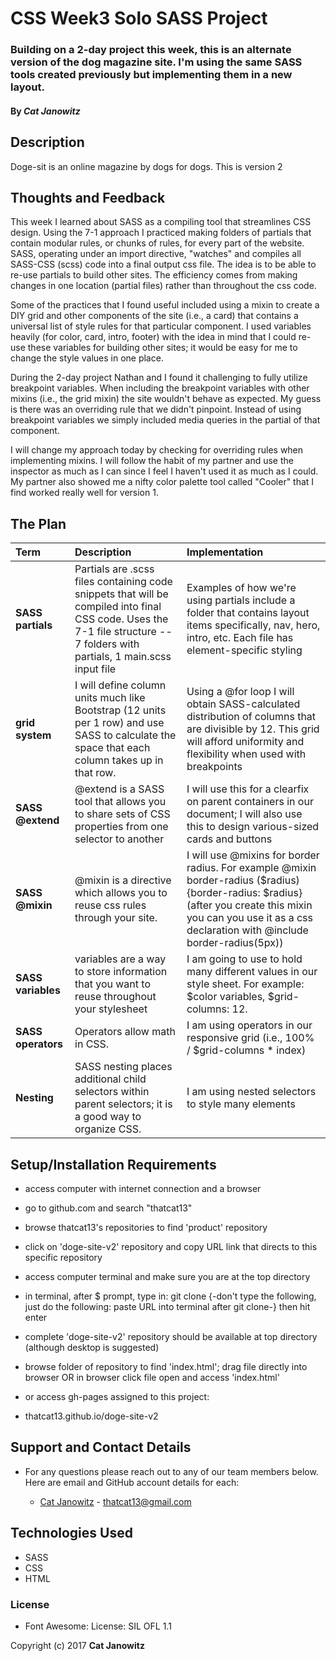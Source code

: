# CSS Week3 Solo SASS Project

### Building on a 2-day project this week, this is an alternate version of the dog magazine site. I'm using the same SASS tools created previously but implementing them in a new layout.

#### By _Cat Janowitz_

## Description

Doge-sit is an online magazine by dogs for dogs. This is version 2

## Thoughts and Feedback

This week I learned about SASS as a compiling tool that streamlines CSS design.  Using the 7-1 approach I practiced making folders of partials that contain modular rules, or chunks of rules, for every part of the website. SASS, operating under an import directive, "watches" and compiles all SASS-CSS (scss) code into a final output css file. The idea is to be able to re-use partials to build other sites. The efficiency comes from making changes in one location (partial files) rather than throughout the css code.

Some of the practices that I found useful included using a mixin to create a DIY grid and other components of the site (i.e., a card) that contains a universal list of style rules for that particular component. I used variables heavily (for color, card, intro, footer) with the idea in mind that I could re-use these variables for building other sites; it would be easy for me to change the style values in one place.

During the 2-day project Nathan and I found it challenging to fully utilize breakpoint variables. When including the breakpoint variables with other mixins (i.e., the grid mixin) the site wouldn't behave as expected. My guess is there was an overriding rule that we didn't pinpoint. Instead of using breakpoint variables we simply included media queries in the partial of that component.

I will change my approach today by checking for overriding rules when implementing mixins. I will follow the habit of my partner and use the inspector as much as I can since I feel I haven't used it as much as I could. My partner also showed me a nifty color palette tool called "Cooler" that I find worked really well for version 1.



## The Plan
| Term | Description | Implementation |
| :-------------     | :------------- | :------------- |
| **SASS partials** | Partials are .scss files containing code snippets that will be compiled into final CSS code. Uses the 7-1 file structure -- 7 folders with partials, 1 main.scss input file | Examples of how we're using partials include a folder that contains layout items specifically, nav, hero, intro, etc. Each file has element-specific styling |
| **grid system** | I will define column units much like Bootstrap (12 units per 1 row) and use SASS to calculate the space that each column takes up in that row. | Using a @for loop I will obtain SASS-calculated distribution of columns that are divisible by 12. This grid will afford uniformity and flexibility when used with breakpoints |
| **SASS @extend** | @extend is a SASS tool that allows you to share sets of CSS properties from one selector to another | I will use this for a clearfix on parent containers in our document; I will also use this to design various-sized cards and buttons |
| **SASS @mixin** | @mixin is a directive which allows you to reuse css rules through your site.| I will use @mixins for border radius. For example @mixin border-radius ($radius) {border-radius: $radius} (after you create this mixin you can you use it as a css declaration with @include border-radius(5px))|
|**SASS variables**| variables are a way to store information that you want to reuse throughout your stylesheet | I am going to use to hold many different values in our style sheet. For example: $color variables, $grid-columns: 12. |
| **SASS operators** | Operators allow math in CSS. | I am using operators in our responsive grid (i.e., 100% / $grid-columns * index) |
| **Nesting** | SASS nesting places additional child selectors within parent selectors; it is a good way to organize CSS. | I am using nested selectors to style many elements |


## Setup/Installation Requirements

* access computer with internet connection and a browser
* go to github.com and search "thatcat13"
* browse thatcat13's repositories to find 'product' repository
* click on 'doge-site-v2' repository and copy URL link that directs to this specific repository
* access computer terminal and make sure you are at the top directory
* in terminal, after $ prompt, type in: git clone {-don't type the following, just do the following: paste URL into terminal after git clone-} then hit enter
* complete 'doge-site-v2' repository should be available at top directory (although desktop is suggested)
* browse folder of repository to find 'index.html'; drag file directly into browser OR in browser click file open and access 'index.html'


* or access gh-pages assigned to this project:
* thatcat13.github.io/doge-site-v2

## Support and Contact Details
* For any questions please reach out to any of our team members below. Here are email and GitHub account details for each:

  * [Cat Janowitz](https://github.com/thatcat13) - thatcat13@gmail.com


## Technologies Used
* SASS
* CSS
* HTML


### License
* Font Awesome: License: SIL OFL 1.1



Copyright (c) 2017 **Cat Janowitz**
